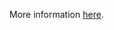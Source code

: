More information [here](https://docs.bridgecrew.io/docs/ensure-sns-topic-policy-is-not-public-by-only-allowing-specific-services-or-principals-to-access-it).
